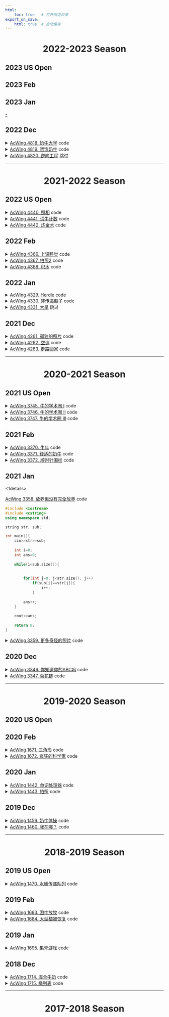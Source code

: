 ```yaml
---
html:
    toc: true   # 打开侧边目录
export_on_save:
    html: true  # 自动保存
---
```




# <center> 2022-2023 Season </center>

## 2023 US Open
## 2023 Feb
## 2023 Jan

<a href="" target="_blank">-</a>



## 2022 Dec



<details><summary><a href="https://www.acwing.com/problem/content/4821/" target="_blank">AcWing 4818. 奶牛大学</a> code</summary> 

> 求赚到的钱`res`及收取的学费`fees`
> 
> 我们需要找到一个数`fees`, 使得我们可以获得尽可能多的收益`res`
> 
> 收益`res` = `fees` * 上学的奶牛数量 
> 
> 一个限制条件是, 如果`fees` > 第i头奶牛愿意支付的最大金额`c[i]`, 第i头奶牛会放弃上学
>
> 简而言之: 学费高, 奶牛少; 学费低, 奶牛多(此限制条件也使得答案不具有单调性,故不能二分)
>
> 因此, 我们可以尝试枚举`fees`, 找到最大的`res`
>
> 对于上学的奶牛的数量, 如果对于每个`fees`, 都去原数组中检查一下, 时间复杂度过大
>
> 因此, 我们可以对原数组进行一次从大到小的排序
> 
> 此时枚举的`fees`, 就是`c[i]`, 而上学的奶牛的数量就是`i`
>
> 答案要求学费尽可能小, 因此枚举时, `res`可以被 `>=res` 更新, 而不是`>res`

```cpp
#include <iostream>
#include <algorithm>
using namespace std;

typedef long long LL;

const int N=1e5+10;

LL c[N];    // 每头奶牛愿意支付的最高学费
int n;      // 奶牛数量
LL res;     // 赚的钱
int fees;   // 学费

int main(){
    cin>>n;
    for(int i=1; i<=n; i++) scanf("%d", c+i);
    sort(c+1, c+1+n, greater());    // 从大到小排序
    
    for(int i=1; i<=n; i++)         // 从大到小枚举
        if( res <= c[i] * i )       // 当前学费可以赚多少
            res  = c[i] * i, fees = c[i];   // 更新答案
    
    cout<<res<<" "<<fees;
    
    return 0;
}
```
</details>

<details><summary><a href="https://www.acwing.com/problem/content/4822/" target="_blank">AcWing 4819. 喂饱奶牛</a> code</summary>

> 求种植的方案 `res`
>
> 对于第 i 头奶牛, 其可以移动的区间为 `[i-k, i+k]`, 其中`i-k>=1`, `i+k<=n`
>
> 对于第 i 颗草, 其可以满足的奶牛区间为 `[i-k, i+k]`, 其中`i-k>=1`, `i+k<=n`
>
> 我们先考虑第一种牛:
>
> 为了使得种植的草最少, 当在 `i` 找到牛, 便在 `i+k` 种草, 其影响区间`[i+k -k, i+k +k]`
>
> 如此往复, 下一次从 `i+k+k +1` 位置找牛
>
> 此题边界判断比较简单, `min(i+k, n)` 即种草位置
>
> 接下来考虑第二种牛:
>
> 总体思想和考虑第一头牛的时候一致, 唯一的变数是, 种第二种草的位置可能已经被第一种草给占据了
>
> 显然, 此时我们只能将种草位置左移动, 因为向右移动, 第i头牛没得草吃
>
> `while(res[j] == '草一') --j;` 如果被种草了, 就不断前移
>
> 但实际上, 只需要移动到 j-1, `if(res[j] == '草一') --j;`
>
> 对于学有余力的小朋友,可以尝试用反证法证明其正确性:
> notice: 第 i 位和 i-1 位置都被 G 占用( 当且仅当 k==0 )

```cpp
#include <iostream>
#include <cstring>
using namespace std;

const int N=1e5+10;

char res[N];    // 种植方案(答案)
char g[N];      // 奶牛种类
int n, k, cnt;  // 奶牛数量 移动 种植数量

void solve(){
    cnt=0;
    memset(res, '.', sizeof res);
    cin>>n>>k;
    for(int i=1; i<=n; i++) cin>>g[i];
    
    for(int i=1; i<=n; i++)
    if( g[i] == 'G' ){
        int j=min(n, i+k);  // 种植 G 的位置
        res[j] = 'G'; cnt++;// 种植
        i=j+k;              // 可以影响到的右边界
    }
    
    for(int i=1; i<=n; i++)
    if( g[i] == 'H' ){
        int j=min(n, i+k);  // 种植 H 的位置
        if( res[j] == 'G' ) --j; // 思考:为什么--j的位置一定不会冲突?
        res[j] = 'H'; cnt++;
        i=j+k;
    }
    
    cout<<cnt<<"\n";
    for(int i=1; i<=n; i++)
        cout<<res[i];
    cout<<"\n";
}

int main(){
    int T; cin>>T; 
    while(T--) solve();
    return 0;
}
```
</details>

<details><summary><a href="https://www.acwing.com/problem/content/4823/" target="_blank"> AcWing 4820. 逆向工程</a> 跳过</summary><br>

枚举可能的第一个分支代码，筛选出剩余的行，继续枚举第二个分支


</details>

---











# <center>2021-2022 Season</center>

## 2022 US Open 



<details><summary><a href="https://www.acwing.com/problem/content/4443/" target="_blank">AcWing 4440. 照相</a> code</summary>

> 求最小的翻转的次数 `ans`
>
> 观察题目, 题目保证字符串是偶数, 且每次翻转也是偶数, 因此我们将字符串看为
>
> `GG`, `HH`, `GH`, `HG` 组成的, 显然, `GG`和`HH`无论怎么翻转都不会让`ans`增加
> 
> 而只有翻转`GH`, 才会使得答案更好, 不如模拟一下:
> 
> `GHGH HGHG GHGH` 原串
> `HGHG HGHG GHGH` 翻转 4
> `GHGH GHGH GHGH` 翻转 8
> `HGHG HGHG HGHG` 翻转 12
>
> 因为每次翻转是`1-n`的, 我们发现, `HG` 也需要翻转
>
> 因此答案其实就是连续的 `GH` 和 `HG` 的段数
>
> 值得注意, 如果以 `HG` 结尾, 我们将会多统计一次
```cpp
#include <iostream>
#include <cstring>
using namespace std;

int n, ans;
string s;

int main(){
    cin>>n>>s;
    s=" "+s;

    bool gh = 0, hg = 0;
    for(int i=1; i<=n; i+=2)
        if(s[i]=='G' && s[i+1]=='H' && !gh)
            ans++, gh=1, hg=0;
        else 
        if(s[i]=='H' && s[i+1]=='G' && !hg)
            ans++, gh=0, hg=1;
    
    cout<< ans - hg;
    return 0;
}
```

</details>



<details><summary><a href="https://www.acwing.com/problem/content/4444/" target="_blank">AcWing 4441. 谎牛计数</a> code</summary>

> 求撒谎的奶牛的最小数量 `ans`
> 
> 我们可以直接画图
> 
> 如图所示, 我们假设 牛 在 `i` 这个位置
>
> 对于 `r` 轴, `i` 右边的牛在撒谎
> 对于 `l` 轴, `j` 左边的牛在撒谎
>
> 所有撒谎的牛的数量就是 `(r_len - i) + j`
>
> 因此, 我们可以枚举 `r` 轴上每一个位置
>
> 找到 `l` 轴上 `<r[i]` 的最后一个位置 `j` 

```cpp
#include <iostream>
#include <algorithm>
using namespace std;

const int N=1e3+10;

int l[N], r[N]; // bessie在奶牛第i头奶牛的 左 \ 右
int ans=0x3f3f3f3f;

int main(){
    int n; cin>>n;
    for(int i=1; i<=n; i++){
        char c[2]; int x;
        scanf("%s%d", c, &x);
        if(c[0]=='G') r[ ++ *r ] = x;
        else l[ ++ *l ] = x;
    }
    sort(l+1, l+1+*l);
    sort(r+1, r+1+*r);
    
    for(int i=1; i<=*r; i++){   // 假设, 第i头奶牛说 在我右边 是正确的
        
        int j=1;
        for(; j<=*l; j++)   // 那么, 对于 (l[j] < r[i]) 的j头奶牛说 在我左边 就是错误的
            if( l[j]>=r[i] )
                break;
        
        ans=min(ans, (*r-i)+j-1);
    }
    
    cout<<ans;
    return 0;
}
```

</details>

<details><summary><a href="https://www.acwing.com/problem/content/4445/" target="_blank">AcWing 4442. 炼金术</a> code</summary>

> 求金属 `n` 的最大数量
>
> 观察样例, 可以很容易发现
> 
>           5 
>          / \
>         3   4
>        /   
>       2
>      /
>     1
>
> 因为树形的依赖关系(例, 若图中 4 可以通过 1, 2 合成)
>  
> 我们不能用贪心的思想(例, 将 2 全部用来合成 3 或 4)
>
> 因此, 只能一步一步的尝试, `n` 号结点合成 `cnt` 个是否可以
>
> 而在询问 `n` 号结点的同时, 需要考虑其是否可以合成 `cnt` 个
>
> 因此, 我们可以很容易的想到, 用 `dfs` 来实现这个查询
>
> 而答案显然是具有单调性, 因此我们可以用二分来尝试 `cnt`
>
> 二分模板即 `满足条件中最大的一个`, 即 `在单调递增序列中找 <=x 的数中最大的一个`

```cpp
#include <iostream>
#include <vector>
#include <cstring>
using namespace std;
    
#define pb push_back

const int N=110;

int a[N], bk[N];
vector<int> h[N];   // 合成 i 所需要的金属
int n, k;

bool dfs(int u, int cntu){  // 能否获得 cntu 个材料 u
    if( a[u] >= cntu ) {    // 已经拥有
        a[u] -= cntu;
        return 1;  
    }
    if( h[u].size()==0 )    // 不足且无法合成
        return 0;  
    
    cntu-=a[u], a[u]=0;     // 还需要cntu个a[u] 
    for(auto nu: h[u])      // 尝试使用 nu 进行合成
        if( !dfs(nu, cntu-a[u]) ) 
            return 0;
    return 1;
}

int main(){
    cin>>n;
    for(int i=1; i<=n; i++) cin>>a[i];
    cin>>k;
    for(int i=1; i<=k; i++){
        int l, m; cin>>l>>m;
        for(int j=1; j<=m; j++){
            int mi; cin>>mi;
            h[l].pb(mi);
        }
    }

    memcpy(bk, a, sizeof a);

    int l=a[n], r=1e6;
    while(l<r){
        memcpy(a, bk, sizeof a);
        int mid = l+r+1>>1;
        if(dfs(n, mid)) l = mid;
        else r = mid - 1;
    }
    cout<<l;

    return 0;
}
```

</details>



## 2022 Feb

<details><summary><a href="https://www.acwing.com/problem/content/4369/" target="_blank">AcWing 4366. 上课睡觉</a> code</summary>

> 合并实际上只有一种方案, 逆向思考
>

```cpp
// 假设合并后每堆大小 m
// 合并次数 = n - sum/mid
// 合并次数越小, mid就应该更小
#include <iostream>
using namespace std;

const int N=1e6+10;

int a[N];
int n, mmax, sum;

bool ck(int m){
    int cnt=0;
    for(int i=1; i<=n; i++){
        cnt += a[i];
        if(cnt == m) cnt=0;
        else if(cnt > m) return 0;
    }
    return 1;
}

void solve(){
    cin>>n;
    mmax=0, sum=0;
    for(int i=1; i<=n; i++) 
        scanf("%d", a+i), mmax=max(mmax, a[i]), sum+=a[i];
    
    if(sum==0){                 // 每一堆为0
        cout<<0<<"\n";
        return ;
    }
    for(int i=1; i<=sum; i++)   // 枚举, 每一堆为1-sum
        if(sum%i==0 && ck(i)){
            cout<<n - sum / i<<"\n";
            return ;
        }
}

int main(){
    int T; cin>>T;
    while(T--) solve();
    return 0;
}
```

</details>


<details><summary><a href="https://www.acwing.com/problem/content/4370/" target="_blank">AcWing 4367. 拍照2</a> code</summary>

> 贪心+双指针, 顺着样例模拟一下就明白
>

```cpp
#include <iostream>
#include <unordered_set>
using namespace std;

const int N=1e5+10;

int a[N], b[N];
unordered_set<int> cnt;
int n, ans;

int main(){
    cin>>n;
    for(int i=1; i<=n; i++)
        scanf("%d", a+i);
    for(int i=1; i<=n; i++)
        scanf("%d", b+i);
    
    int i=1, j=1;
    
        while(i<=n && j<=n){
            if(cnt.count(a[i])){
                i++;
                continue;
            }
            if(a[i]==b[j]){
                i++, j++;
                continue;
            }
        
            if(a[i]!=b[j]){
                cnt.insert(b[j]);
                j++;    
                ans++;  // 需要从后面移动一个
            }
        }
    cout<<ans;
    
    return 0;
}
```

</details>


<details><summary><a href="https://www.acwing.com/problem/content/4371/" target="_blank">AcWing 4368. 积木</a> code</summary>

> 递归求组合型枚举
>

```cpp
#include <iostream>
#include <string>
#include <set>
using namespace std;

bool st[4]; // 每个骰子是否有用
set<char> a[4];
int n;
string t;
bool flg;

void dfs(int u, int x){ // 第几个骰子, 第几个字符
    if(u>4) return ;
    if(flg) return ;
    
    if(x>=t.size()){
        flg=1;
        return ;
    }
    
    for(int i=0; i<4; i++)
        if(!st[i])                  // 如果没有使用
            if(a[i].count(t[x])){   // 如果骰子上有
                st[i]=1;
                dfs(u+1, x+1);
                st[i]=0;    // 恢复现场
            }
        else
            dfs(u+1, x);            // 不使用
    
}

int main(){
    cin>>n;
    
    cin>>t; for(char c: t) a[0].insert(c);
    cin>>t; for(char c: t) a[1].insert(c);
    cin>>t; for(char c: t) a[2].insert(c);
    cin>>t; for(char c: t) a[3].insert(c);
    
    while(n--){
        cin>>t;
        if(t.size() > 4){
            puts("NO");
            continue;
        }
        
        flg=0;
        for(int i=0; i<4; i++) st[i]=0;
        
        dfs(0, 0);
        if(flg)
            puts("YES");
        else
            puts("NO");
    }
    
    return 0;
}
```

</details>



## 2022 Jan


<details><summary><a href="https://www.acwing.com/problem/content/description/4332/" target="_blank">AcWing 4329. Herdle</a> code</summary> 

> 统计两个方阵中, 各个颜色的数量
> 先算绿的(同一位置同一颜色), 再算黄的(两个方块中, 减去绿色的数量, 取两个方块中的最小值)
> 

```cpp
#include <iostream>
#include <cstring>
using namespace std;

int n, ans1, ans2;
int cnt1[26];
int cnt2[26];

string a[3], b[3];

int main(){
    for(int i=0; i<3; i++) cin>>a[i];
    for(int i=0; i<3; i++) cin>>b[i];
    
    for(int i=0; i<3; i++)
        for(int j=0; j<3; j++)
            cnt1[ a[i][j]-'A' ]++,
            cnt2[ b[i][j]-'A' ]++;
    
    for(int i=0; i<3; i++)
        for(int j=0; j<3; j++)
            if( a[i][j] == b[i][j] ){
                ans1++;
                cnt1[ a[i][j]-'A' ]--,
                cnt2[ b[i][j]-'A' ]--;
            }
        
    for(int i=0; i<26; i++)
        if(cnt1[i] && cnt2[i])
            ans2 += min(cnt1[i], cnt2[i]);
    
    cout<<ans1<<"\n"<<ans2;
    
    return 0;
}
```

</details>


<details><summary><a href="https://www.acwing.com/problem/content/description/4333/" target="_blank">AcWing 4330. 非传递骰子</a> code</summary> 

>
>

```cpp
#include <iostream>
using namespace std;

int a[5], b[5], c[5];
bool flg;

bool ck(int x[], int y[]){  // x赢 > y赢 1
    int res=0;
    for(int i=1; i<=4; i++)
        for(int j=1; j<=4; j++)
            if(x[i] > y[j]) res++;
            else if(y[j] > x[i]) res--;
    return res>0;
}

void dfs(int u){    // 当前赋值的
    if(flg) return ;
    if(u>4){
        
        if(ck(a, b) && ck(b, c) && ck(c, a))
            flg=1;
            
        if(ck(b, a) && ck(a, c) && ck(c, b))
            flg=1;
            
        return ;
    }
    
    for(int i=1; i<=10; i++){
        c[u]=i;
        dfs(u+1);
    }
    
    return ;
}

void solve(){
    flg=0;
    for(int i=1; i<=4; i++) scanf("%d", a+i);
    for(int i=1; i<=4; i++) scanf("%d", b+i);
    
    dfs(1); // 枚举 c 的可能
    
    if(flg) puts("yes");
    else puts("no");
    
    return ;
}

int main(){
    int T; cin>>T;
    while(T--) solve();
    return 0;
}
```

</details>


<details><summary><a href="https://www.acwing.com/problem/content/description/4334/" target="_blank">AcWing 4331. 大旱</a> 跳过</summary><br>

差分


</details>

## 2021 Dec


<details><summary><a href="https://www.acwing.com/problem/content/description/4264/" target="_blank">AcWing 4261. 孤独的照片</a> code</summary> 

> 孤独的牛: 长度>=3, 有且仅有 1 头牛与其他的牛不一样
> 显然, 只有三种情况
> ```
> 1. ___HGH____    孤独数：左边H*右边H
> 2. __HHG         孤独数：左边H-1
> 3.     GHH___    孤独数：右边H-1
> ```
> 因此，只需要统计每个点，左/右两边不一样的牛的数量
>

```cpp
#include <iostream>
#include <cstring>
using namespace std;

typedef long long LL;
const int N=5e5+10;

string s;
int n, l[N], r[N];

int main(){
    cin>>n>>s; s=" "+s;
    
    for(int i=1, cntH=0, cntG=0; i<=n; i++) // 左边
        if( s[i]=='H' ){
            l[i]=cntG;  // 左边G的数量（左边不同者的数量）
            cntH++;     // H的数量+1
            cntG=0;     // G被H截胡了，所以G归零
        }
        else            // 同上
            l[i]=cntH, cntG++, cntH=0;
    
    for(int i=n, cntH=0, cntG=0; i>=1; i--) // 右边
        if( s[i]=='H' ){
            r[i]=cntG;
            cntH++;
            cntG=0;
        }
        else
            r[i]=cntH, cntG++, cntH=0;
    
    LL ans=0;
    for(int i=1; i<=n; i++)
        ans += 1LL*l[i]*r[i] + max(0, l[i]-1)+ max(0, r[i]-1);
    
    cout<<ans;
    return 0;
}
```

</details>


<details><summary><a href="https://www.acwing.com/problem/content/description/4265/" target="_blank">AcWing 4262. 空调</a> code</summary> 

<br>

**大意**

给定两个长度为 $n$ 的数组，$p$ 与 $t$。
我们可以对 $t$ 执行一次操作，使得区间 $[i, j]$ 中的所有数 $+1$ 或者 $-1$。
最终使得数组 $t=p$，求最少的操作次数。

**思路**

1. 为了使得 $t=p$，对于第 $i$ 位而言，$t_i$ 只需要加上 $p_i-t_i$。
    $t_i+p_i-t_i=p_i$。
    因此，我们可以处理出来一个数组 $c$，其中 $c_i=p_i-t_i$。

现在的问题：将 $c$ 数组，操作成一个全 $0$ 的数组，求最少的操作次数。

2. 每次是对区间进行操作，因此，不妨对数组做一次差分，然后再考虑。
   分析一下样例，下面是已经求完差分后的数组 $c$。
   `2 0 -2 3 0` $->$ `0 0 0 3 0`：将第 $1$ 位 $-2$，第 $3$ 位 $+2$，操作 $2$ 次。
   `0 0 0 3 0` $->$ `0 0 0 0 0`：将第 $4$ 位 $-3$, 第 $6$ 位 $+3$，操作 $3$ 次。
    可以发现，差分后的数组，加减是对应的：如果我某一位加了 $6$，后面必然会减去 $6$。

因此，我们统计我们加的次数 $a$，和减的次数 $b$。
如果 $a=b$      操作次数是 $a$ 或 $b$。
如果 $a \neq b$ 操作次数是 $max(a, b)$。


```cpp
#include <iostream>
using namespace std;

const int N=2e5+10;

int n;
int p[N], t[N], c[N];

int main(){
    cin>>n;
    for(int i=1; i<=n; i++) scanf("%d", p+i);
    for(int i=1; i<=n; i++) scanf("%d", t+i);
    for(int i=1; i<=n; i++) c[i] = p[i] - t[i];
    for(int i=n; i>1; i--) c[i] = c[i] - c[i-1];
    
    int a=0, b=0;
    for(int i=1; i<=n; i++)
        if(c[i]>0) a+=c[i];
        else b+=abs(c[i]);

    cout<<max(a, b);
    return 0;
}
```

</details>


<details><summary><a href="https://www.acwing.com/problem/content/4266/" target="_blank">AcWing 4263. 走路回家</a> code</summary> 

<br>

**大意**

给定一个 $n \times n$ 大小的矩阵 $g$，对于每个点 $g[i][j]$，
有两种状态，可以到达和不可到达。
我们需要从 $(1,1)$ 点走到 $(n,n)$ 点，只能向下或者向右走，且转向次数 $\leq k$。
求到达 $(n,n)$ 点的方案次数。

**思路**

1.  我们先考虑，在转向次数不受限的情况下，走到 $(n,n)$ 点的方案数量。
    定义一个 $dp[i][j]$，代表到达 $(i,j)$ 点的方案数量。因此，有：

$$ dp[i][j] = dp[i-1][j] + dp[i][j-1] $$

2.  我们在此基础上，统计一下，到达 $(i,j)$ 的转向次数。
    显然，是不行的。因为不同方案到达 $(i,j)$ 的转向次数可能不同。
    顺着此思路继续考虑，我们是否可以统计，转向 $1,2,\cdots,k$ 次，到达 $(i,j)$ 的方案数量。
    很容易想到，定义一个 $dp[i][j][k]$，即到达 $(i,j)$ 点，转向 $k$ 次的方案数量。

只剩一个问题，如何判断，当前是否转向？

3.  在本题中，转向被定义为：
    * $(i,j-1) -> (i,j)$，$(i,j) -> (i+1,j)$
    * $(i-1,j) -> (i,j)$，$(i,j) -> (i,j+1)$
    因此，我们可以增加一个状态，康康 $(i,j)$ 是从上面来的，还是从左边来的。
    定义一个 $dp[i][j][k][op]$

```cpp
#include <iostream>
#include <cstring>
using namespace std;

const int N=55;

int n, kk, ans;
string s;
int g[N][N], dp[N][N][5][2];

void solve(){
    cin>>n>>kk;
    ans=0;
    memset(g, 0, sizeof g);
    memset(dp, 0, sizeof dp);

    for(int i=1; i<=n; i++){
        cin>>s;
        for(int j=1; j<=n; j++)
            if(s[j-1]=='H') g[i][j]=1;
    }

    dp[1][1][0][0]=1; // 向右
    dp[1][1][0][1]=1; // 向下

    for(int i=1; i<=n; i++)             // 枚举所有的点
        for(int j=1; j<=n; j++){
            if(i==1 && j==1) continue;  // 忽略 (1,1)
            if(g[i][j]) continue;       // 如果不能到达
            
            for(int k=0; k<=kk; k++){   // 枚举所有的转向次数
                if ((i == 1 || j == 1) && k != 0) continue; // 初始化第一行第一列
                    dp[i][j][k][0] = dp[i][j-1][k][0];      // 继续向右
                    dp[i][j][k][1] = dp[i-1][j][k][1];      // 继续向下
                    if (k > 0)  // 允许上一步到这一步变向
                        dp[i][j][k][0] += dp[i][j-1][k - 1][1],   // 本来是向下的，现在向右走
                        dp[i][j][k][1] += dp[i-1][j][k - 1][0];   // 本来是向右的，现在向下走
            }
        }

    for (int k = 0; k <= kk; k ++ ) 
        ans += dp[n][n][k][0] + dp[n][n][k][1];
        
    printf("%d\n", ans);

    return ;
}

int main(){
    int T; cin>>T;
    while(T--) solve();
    return 0;
}
```

</details>

---




# <center>2020-2021 Season</center>

## 2021 US Open

<details><summary><a href="https://www.acwing.com/problem/content/3748/" target="_blank">AcWing 3745. 牛的学术圈 I</a> code</summary>

<br>

**大意**

给定一个数组 $c$，$c_i$ 是每篇文章被引用的次数。
我们可以使其中任意 $\leq L$ 篇文章引用次数 $+1$。
学术成就定义为 $h$：存在 $h$ 篇论文，引用次数 $\geq h$。
求最大的 $h$。

**思路**

1.  在不考虑 $L$ 的情况下，如果将文章引用次数按照降序排序，
    如果 $c[i] \geq i$，那么 $i$ 就是一个合法的 $H$，观察样例 `100 3 2 1`：
    * $c[1]$：存在 $1$ 篇论文，引用次数 $\geq 1$：`100`。
    * $c[2]$：存在 $2$ 篇论文，引用次数 $\geq 2$：`100 3`。
    * $c[3]$：不存在 $3$ 篇论文，引用次数 $\geq 3$：`100 3 2`。

2.  这个数组可以分为两部分，左边部分是合法，右边部分是不合法，
    显然，我们引用合法的论文，是不会增加我们的 $h$，
    我们需要将不合法论文中，较大的进行引用。

```cpp
#include <iostream>
#include <algorithm>
using namespace std;

const int N=2e5+10;

int a[N];
int n, l;

int main(){
    cin>>n>>l;
    for(int i=1; i<=n; i++) scanf("%d", a+i);
    
    sort(a+1, a+1+n, greater());    // 从大到小排
    int i=1;
    while(a[i]>=i && i<=n-l) i++;   // 走过合法部分，同时后面必须留够 l 个
    for(int j=0; j<l; j++) a[i+j]++;// 引用选定的 l 个
    
    sort(a+1, a+1+n, greater());    
    i=1;                            
    while(a[i]>=i && i<=n) i++;     // 找到第一个不合法的地儿
    cout<<i-1;
    return 0;
}
```
</details>

<details><summary><a href="https://www.acwing.com/problem/content/3749/" target="_blank">AcWing 3746. 牛的学术圈 II</a> code</summary>

<br>

**大意**

给定 $k$ 行，每行 $n$ 个字符串。
$n$ 个字符串按照贡献从大到小，字典序从小到大给出。
规定，贡献越小，资历越大。
对于任意两个字符串，我们需要判断谁的资历更高，或者说无法判断。

**思路**

1.  对于一行字符串 $s[n]$，如果存在 $s_i > s_j (i<j)$，
    则可以断定 $s_i$ 的贡献大于 $s_j$。
    进而得出：$[1,i]$ 的贡献都大于 $[j,n]$。

2.  为了找出所有的关系，我们枚举 $j$，
    在 $[1,j)$ 范围中，找到 $s_i > s_j$：$[1,i]$ 的贡献都大于 $j$。

```cpp
#include <iostream>
#include <map>
#include <cstring>
using namespace std;

const int N=110;

int g[N][N];
map<string, int> tr;
int k, n;

int main(){
    cin>>k>>n;
    for(int i=1; i<=n; i++){
        string t; cin>>t;
        tr[t] = i;  // t 是第 i 名成员
    }
    for(int l=1; l<=k; l++){
        string s[N];
        int flg=1;
        for(int j=1; j<=n; j++){
            cin>>s[j];
            if(s[j-1] > s[j]) flg=j;            // 当找到一个地方 s[i] > s[j]
            for(int i=1; i<flg; i++)            // [1-i]的贡献均大于 j
                g[ tr[s[i]] ][ tr[s[j]] ] = 1,
                g[ tr[s[j]] ][ tr[s[i]] ] = -1;   
        }
    }

    for(int i=1; i<=n; i++, cout<<"\n")
        for(int j=1; j<=n; j++)
            if(i==j) cout<<"B";
            else{
                if(g[i][j] == 1) cout<<"0";
                if(g[i][j] == -1) cout<<"1";
                if(g[i][j] == 0) cout<<"?";
            }

    return 0;
}
```
</details>

<details><summary><a href="https://www.acwing.com/problem/content/3750/" target="_blank">AcWing 3747. 牛的学术圈 III</a> code</summary>

<br>

**大意**

给定一个 $N$ 行，$M$ 列的矩阵 $g$。
对于 $g[i][j]$，有三种状态：`C` `G` `.`。
对于 `G` 而言，其上下左右四个位置的 `C` ，可以在 `G` 处建立关系，
每个 `G` 只能使用一次，求建立不重复关系的最大数量。

**思路**

1. 每个 `G` 只能使用一次，那么我们从 `G` 的角度去考虑，枚举 `G`，
   同时统计 `G` 的四周有多少 `C`：
   `C` $< 2$：不会存在关系；
   `C` $= 2$：存在一对关系；
   `C` $> 2$：存在至少两对关系。

2. 此时，我们考虑一下，关系重复建立的情况：
   `C1` `G1`
   `G2` `C2`   
   显然，当出现类似上面的排列时，`C1` 和 `C2` 可以同时在 `G1`，`G2` 建立关系，
   因此，需要维护一下每一对关系。

3. 对于两个 `G`，他们最多只会重复一对儿关系。

```cpp
#define fst first
#define sed second
#include <iostream>
#include <cstring>
#include <set>
#include <vector>
using namespace std;

typedef pair<int, int> PII;

const int N=1e3+10;
const int dxy[4][2]={ {-1,0},{1,0},{0,-1},{0,1} };

int n, m, ans;
string g[N];

set<pair<PII, PII>> only; // 一对唯一的奶牛

int main(){
    cin>>n>>m;
    for(int i=1; i<=n; i++){
        cin>>g[i];
        g[i] = " "+g[i];
    }
    
    for(int i=1; i<=n; i++)
        for(int j=1; j<=m; j++)
            if(g[i][j] == 'G'){ // 如果有草
                
                vector<PII> cnt;
                for(int k=0; k<4; k++){
                    int nx = i + dxy[k][0];
                    int ny = j + dxy[k][1];
                    
                    if( g[nx][ny] == 'C' ) cnt.push_back({nx, ny});
                }
                
                if(cnt.size() > 2) ans++;
                if(cnt.size() == 2){
                    int x1 = cnt[0].fst, y1 = cnt[0].sed;
                    int x2 = cnt[1].fst, y2 = cnt[1].sed;
                    
                    if( only.count( { {x1,y1}, {x2,y2} } ) ||
                        only.count( { {x2,y2}, {x1,y1} } ) )
                        continue;
                    else{
                        ans++;
                        only.insert({ {x1,y1}, {x2,y2} });
                        only.insert({ {x2,y2}, {x1,y1} });
                    }
                }
            }
    
    cout<<ans;
    
    return 0;
}
```
</details>

## 2021 Feb

<details><summary><a href="https://www.acwing.com/problem/content/description/3373/" target="_blank">AcWing 3370. 牛年</a> code</summary><br>

**大意**

给定 $12$ 个生肖，每次给出一条信息：
* $A$ 是 $B$ 左边（previous）的第一个 $C$ 年
* $A$ 是 $B$ 右边（next）的第一个 $C$ 年

通过若干条信息，求出 $Bessie$ 与 $Elsie$ 的年份差。

**思路**

1. 我们需要确定每头牛与 $Bessie$ 的年份差。
   显然，$Bessie$ 与 $Bessie$ 的年份差为 $0$，$Bessie$ 的生肖是牛。

2. 对于每条信息，我们先计算生肖的差值，再计算年份的差值。
   为了方便计算生肖的差值，我们可以直接将生肖复制成三份，
   然后从中间开始向前向后找。

```cpp
#include <iostream>
#include <cstring>
#include <map>
using namespace std;

map<string, int> ans;
map<string, string> u;    // 每头牛的生肖

string sx[]={
    "Ox", "Tiger", "Rabbit", "Dragon", "Snake", "Horse", "Goat", "Monkey", "Rooster", "Dog", "Pig", "Rat",
    "Ox", "Tiger", "Rabbit", "Dragon", "Snake", "Horse", "Goat", "Monkey", "Rooster", "Dog", "Pig", "Rat",
    "Ox", "Tiger", "Rabbit", "Dragon", "Snake", "Horse", "Goat", "Monkey", "Rooster", "Dog", "Pig", "Rat"
};

int main(){
    int Q; cin>>Q;
    
    ans["Bessie"]=0;
    u["Bessie"]="Ox";
    
    while(Q--){
        string s[10];
        for(int i=1; i<=8; i++) cin>>s[i];
        string A=s[1], B=s[8];
        u[A] = s[5];    // 可以直接确定 A 的生肖
        
        // 先找到 B 的位置
        int idxA, idxB;
        for(int i=12; i<=23; i++) 
            if(sx[i]==u[B]){
                idxB=i;
                break;
            }
        
        if(s[4]=="previous"){
            // 再找到 A 的位置，A < B
            idxA = idxB - 1;
            while(sx[idxA] != u[A]) idxA--;
            ans[A] = ans[B] - (idxB-idxA);
        }else{
            // 同上，不过是向右找，A > B
            idxA = idxB + 1;
            while(sx[idxA] != u[A]) idxA++;
            ans[A] = ans[B] + (idxA-idxB);
        }
    }
    
    cout<<abs(ans["Elsie"]);
    
    return 0;
}
```
</details>

<details><summary><a href="https://www.acwing.com/problem/content/3374/" target="_blank">AcWing 3371. 舒适的奶牛</a> code</summary><br>

**大意**

给定一个 $n \times n$ 的矩阵，每个位置有两种状态：有牛，没牛。
每次加入一头牛，如果这头牛的上下左右四个位置有 $3$ 头牛，那么这头牛舒服。
求每次加入一头牛后，舒服的牛的数量。

**思路**

1.  每次加入一头牛，只会影响上下左右四个位置的舒服情况。
    因此，我们只需要检查这四个位置的舒服情况即可。

2.  检查这头牛的舒服情况：
    * 如果这头牛的上下左右四个位置有 $3$ 头牛，那么这头牛舒服。
    * 否则，这头牛不舒服。

3.  检查周围四头牛的舒服情况：
    * 如果这头牛之前不舒服，但是现在舒服了，那么答案 $+1$。
    * 如果这头牛之前是舒服的，但是现在不舒服了，那么答案 $-1$。

```cpp
#pragma GCC optimize(3, "inline", "Ofast")

#include <stdio.h>

//int N=1010;

int g[1010][1010];
int f[1010][1010]; // 记录这个位置的牛是否舒适

int dxy[4][2]={ {-1,0}, {1,0}, {0,-1}, {0,1} };

// 每一次加入后，只会影响上下左右四个方向的奶牛舒不舒服
// 那么再check一下

// 检查(x,y)奶牛舒服
int check(int x, int y){
    int res=0;
    
    for(int i=0; i<4; i++){
        int nx=x+dxy[i][0];
        int ny=y+dxy[i][1];
        
        if( nx<0 || ny <0 ) continue;
        
        if(g[nx][ny]==1)
            res++;
    }
    
    if(res==3) return 1;
    return 0;
}

int main(){
    int n, ans=0;
    scanf("%d", &n);
    
    for(int i=1; i<=n; i++){
        int a, b;
        scanf("%d%d", &a, &b);
        g[a][b]=1;
        
        // 检查这头牛
        if( check(a, b) ) ans++, f[a][b]=1;
        
        // 检查周围四头牛
        for(int i=0; i<4; i++){
            int nx=a+dxy[i][0];
            int ny=b+dxy[i][1];
            
            // 有牛, 舒服, 没被舒服过
            if(g[nx][ny] && check(nx, ny) && f[nx][ny]==0){
                ans++;
                f[nx][ny]=1;
                continue;
            }
            
            // 有牛,不舒服了,曾经舒服过
            if(g[nx][ny] && check(nx, ny)==0 && f[nx][ny]==1){
                ans--;
                f[nx][ny]=0;
                continue;
            }
        }
        
        printf("%d\n", ans);
    }
    
    return 0;
}
```
</details>


<details><summary><a href="https://www.acwing.com/problem/content/3375/" target="_blank">AcWing 3372. 顺时针围栏</a> code</summary><br>

**大意**

给定一个字符串，仅包含 `N` `E` `S` `W`，代表向北、向东、向南、向西行进一格。

求行进完毕后，被围起来的路径是否是顺时针的。

**思路**

1.  我们不能通过一次移动方向，判断是否顺时针。于是有了：
    `NE` `ES` `SW` `WN`
    而其他组合，都是逆时针（两个字符不相等）。

2. 因此，我们只需要遍历一遍字符串，判断顺时针组合出现的数量即可。

```cpp
#include <iostream>
#include <string>
using namespace std;

const int N=2e5+10;

string solve(){
    int res=0;
    string s; cin>>s;
    for(int i=0; i<s.size()-1; i++)
        if(s[i] != s[i+1]){
            string t = string(1, s[i]) + string(1, s[i+1]);
            if(t=="NE" || t=="ES" || t=="SW" || t=="WN") res++;
            else res--;
        }

    if(res>0) return "CW";
    return "CCW";
}

int main(){
    int T; cin>>T;
    while(T--) cout<<solve()<<"\n";
    return 0;
}
```
</details>

## 2021 Jan

<1details><summary><a href="https://www.acwing.com/problem/content/description/3361/" target="_blank">AcWing 3358. 放养但没有完全放养</a> code</summary>

```cpp
#include <iostream>
#include <cstring>
using namespace std;

string str, sub;

int main(){
    cin>>str>>sub;
    
    int i=0;
    int ans=0;
    
    while(i<sub.size()){
        
        
        for(int j=0; j<str.size(); j++)
            if(sub[i]==str[j]){
                i++;
            }
        
        ans++;
    }
    
    cout<<ans;
    
    return 0;
}
```
</details>

<details><summary><a href="https://www.acwing.com/problem/content/3362/" target="_blank">AcWing 3359. 更多奇怪的照片</a> code</summary>

```cpp
#include <iostream>
#include <algorithm>
using namespace std;

// 奇数、偶数的数量
int odd, even;

int main(){
    int n;
    cin>>n;
    for(auto i=1; i<=n; i++){
        int t;
        scanf("%d", &t);
        
        if(t&1) 
            odd++;
        else
            even++;
    }
    // 我有奇数的个数
    // 有偶数的个数
    // 那么他们相同的部分，一定可以配 min(odd, even)*2 组数
    // 剩下 a = abs(odd-even) 数量的 全奇 或者 全偶
    // 若全奇
    //      （偶数个）2个奇数的和是偶数
    //      显然，我们必定可以配出 (a/3)*2 组 
    //      对于没使用的奇数，一个会影响俩，直接ans--
    //      如果 a - int(a/3) * 2 >=1 , ans -= ( a - int(a/3) * 2 )
    // 若全偶
    //      不管了，再加一个
    
    int ans=min(odd, even)*2;
    
    //cout<<odd<<" "<<even<<endl;
    
    if(odd>even){
        int a=abs(odd-even);
        
        //cout<<a<<endl;
        
        ans += (int(a/3))*2;    // 全奇配的
        
        //cout<<ans;
        
        a -= ( int(a/3)*3 );    // 剩余的
        
        if(a==2)
            ans++;
        else if(a==1)
            ans--;
    }
    else if(even>odd)
        ans++;
    
    cout<<ans;
    
    return 0;
}
```
</details>

## 2020 Dec

<details><summary><a href="https://www.acwing.com/problem/content/description/3349/" target="_blank">AcWing 3346. 你知道你的ABC吗</a> code</summary>

```cpp
#include <iostream>
#include <algorithm>
using namespace std;

int n[10];
int used[10];

int main(){
    for(int i=1; i<=7; i++)
        cin>>n[i];
    sort(n+1, n+8);
    
    do{
        sort(n+1, n+4);
        
        // a+b
        if( n[1]+n[2] != n[4] ) continue;
        // b+c
        if( n[2]+n[3] != n[5] ) continue;
        // a+c
        if( n[1]+n[3] != n[6] ) continue;
        // a+b+c
        if( n[1]+n[2]+n[3] != n[7] ) continue;
        
        for(int i=1; i<=3; i++)
            cout<<n[i]<<" ";
        break;
        
    }
    while(next_permutation(n+1, n+7));
    
    return 0;
}
```
</details>

<details><summary><a href="https://www.acwing.com/problem/content/3350/" target="_blank">AcWing 3347. 菊花链</a> code</summary>

```cpp
#include <iostream>
using namespace std;

const int N=1010;

int hua[N];

int main(){
    int n=0;
    cin>>n;
    for(int i=1; i<=n; i++){
        scanf("%d", &hua[i]);
        hua[i]+=hua[i-1];     // 做一个前缀和
    }
    
    int res=n; // 提前一朵花 
    
    for(int j=1; j<=n; j++){
        for(int i=1; i<j; i++){ // 这里取消等号 等于的时候是一朵花
            // i-j的照片
            int all=hua[j]-hua[i-1]; // 花瓣数量
            int duo=j-i+1;           // 花朵数量
            double pp=(double)all/duo;
            int p=all/duo;
            //cout<<i<<"-"<<j<<":"<<pp<<endl;
            if( pp-p>1e-6 )continue;
            

            // 检查花k是否是平均的花
            for(int k=i; k<=j; k++)
                if( p==(hua[k]-hua[k-1]) ){
                    res++;
                    break;
                }
            
        }
    }
    
    cout<<res;
    
    return 0;
}
```
</details>

---

# <center>2019-2020 Season</center>

## 2020 US Open

## 2020 Feb

<details><summary><a href="https://www.acwing.com/problem/content/1673/" target="_blank">AcWing 1671. 三角形</a> code</summary>

```cpp
#pragma GCC optimize(2, 3, "Ofast", "inline")

#include <iostream>
#include <algorithm>
#include <cmath>
using namespace std;

typedef long long LL;
typedef pair<LL, LL> PII;

#define x first
#define y second

PII a[110];

int main(){
    int n;
    cin>>n;
    for(int i=1; i<=n; i++) scanf("%lld%lld", &a[i].x, &a[i].y);
    
    LL ans=-1;
    
    for(int i=1; i<=n; i++)
    for(int j=1; j<=n; j++)
    for(int k=1; k<=n; k++)
        if(a[i].x==a[j].x && a[j].y==a[k].y)
            ans=max(ans,  llabs(a[j].y-a[i].y)*llabs(a[k].x-a[j].x)  );
        
    cout<<ans;
    
    return 0;
}
```
</details>

<details><summary><a href="https://www.acwing.com/problem/content/1674/" target="_blank">AcWing 1672. 疯狂的科学家</a> code</summary>

```cpp
#include <iostream>
#include <cstring>
using namespace std;

int N=1e3+10;

string A, B;

int main(){
    int n;
    cin>>n;
    cin>>A>>B;
    
    int res=0;
    for(int i=0; i<A.size(); i++){
        
        if(A[i]!=B[i]){
            i++;
            while(A[i]!=B[i]) i++;
            i--;
            res++;
        }
    
    }
    
    cout<<res;
    
    return 0;
}
```
</details>

## 2020 Jan

<details><summary><a href="https://www.acwing.com/problem/content/1444/" target="_blank">AcWing 1442. 单词处理器</a> code</summary>

```cpp
#include <iostream>
#include <algorithm>
#include <cstring>
using namespace std;

int main(){
    int n, k;
    cin>>n>>k;
    string str;
    int a=0;
    for(int i=1; i<=n; i++){
        cin>>str;
        
        if( str.size()+a > k ){
            cout<<endl;
            a=0;
        }
        
        cout<<str<<" ";
        a+=str.size();
    }
    
    
    return 0;
}
```
</details>

<details><summary><a href="https://www.acwing.com/problem/content/1445/" target="_blank">AcWing 1443. 拍照</a> code</summary>

```cpp
#include <iostream>
#include <unordered_map>
using namespace std;

const int N=1e3+10;

int a[N], b[N];

int main(){
    int n=0;
    cin>>n;
    for(int i=1; i<n; i++) scanf("%d", &b[i]);
    
    for(int k=1; k<=n; k++){          
        unordered_map<int, int> hash; 
                // 记录某个数字是否出现
        a[1]=k; // 第一个数字是k
        hash[k]++;
        
        int i=2;
        for( ; i<=n; i++){
            a[i]=b[i-1]-a[i-1];
            
            if(hash[a[i]]) break;        // 位置重复的牛
            if(a[i]<=0 || a[i]>n) break; // 不该出现的牛
            
            hash[a[i]]++;
        }
        
        if(i>n) break; // a排序完成
    }
    
    for(int i=1; i<=n; i++) cout<<a[i]<<" ";
    
    return 0;
}
```
</details>

## 2019 Dec

<details><summary><a href="https://www.acwing.com/problem/content/1461/" target="_blank">AcWing 1459. 奶牛体操</a> code</summary>

```cpp
#include <iostream>
using namespace std;

const int N=30;

int a[N][N];

int main(){
    int k, n;
    cin>>k>>n;
    // k次训练
    // n头奶牛
    for(int i=1; i<=k; i++)
        for(int j=1; j<=n; j++)
            scanf("%d", &a[i][j]);
    
    int ans=0;
    
    for(int i=1; i<=n; i++)
        for(int j=i+1; j<=n; j++){
            
            // x必须先出现
            int x=a[1][i], y=a[1][j];
            
            bool flg = 1;
            // 遍历其余次训练情况
            for(int m=2; m<=k && flg; m++)
                for(int t=1; t<=n; t++)
                    if( a[m][t] == y){
                        flg=0;
                        break;
                    }
                    else if( a[m][t] == x )
                        break;
            
            if(flg) ans++;
        }
    
    cout<<ans;
    
    return 0;
}
```
</details>

<details><summary><a href="https://www.acwing.com/problem/content/1462/" target="_blank">AcWing 1460. 我在哪？</a> code</summary>

```cpp
#include <iostream>
#include <cstring>
#include <algorithm>
#include <set>
using namespace std;

int n, ans;
string s;

bool ck(int res){
    set<string> H;
    for(int i=0; i+res<=n; i++)
        if(H.count(s.substr(i, res))) return 0;
        else H.insert(s.substr(i, res));
    return 1;
}

int main(){
    cin>>n>>s;
    for(ans=1; ans<n; ans++)
        if( ck(ans) ) break;
    cout<<ans;
    return 0;
}
```
</details>


---

# <center>2018-2019 Season</center>

## 2019 US Open

<details><summary><a href="https://www.acwing.com/problem/content/1472/" target="_blank">AcWing 1470. 水桶传递队列</a> code</summary>

```cpp
#define fst first
#define sed second

#include <iostream>
#include <queue>
using namespace std;

typedef pair<int, int> PII;

char g[15][15];  // 地图
int used[15][15];// 是否到达过
int ans[15][15]; // 到达该点的最短路径
int dxy[4][2]={ {-1, 0}, {1, 0}, {0, -1}, {0, 1} };

// 结束点
int ex, ey;
// 开始点
int sx, sy;

void BFS(int x, int y){
    
    queue<PII> q;
    q.push( {x, y} );
    used[x][y]=1;
    
    while( q.size() ){
        
        int nx = q.front().fst;
        int ny = q.front().sed;
        
        for(int i=0; i<4; i++){
            int nnx = nx+dxy[i][0];
            int nny = ny+dxy[i][1];
            
            if(nnx>=1&&nnx<=10 && nny>=1&&nny<=10)
            if(used[nnx][nny]==0)
            if(g[nnx][nny]!='R')
            {
                ans[nnx][nny]=ans[nx][ny]+1;
                used[nnx][nny]=1;
                q.push( {nnx, nny} );
                if(g[nnx][nny]=='B') return ;
            }
            
        }
        
        q.pop();
    }
    
}

int main(){
    
    for(int i=1; i<=10; i++){
        for(int j=1; j<=10; j++){
            scanf("%c", &g[i][j]);
            if(g[i][j]=='L')
                sx=i, sy=j;
            if(g[i][j]=='B')
                ex=i, ey=j;
        }
        getchar();
    }
    
    BFS(sx, sy);
    
    cout<<ans[ex][ey]-1;
    
    return 0;
}
```
</details>


## 2019 Feb

<details><summary><a href="https://www.acwing.com/problem/content/1685/" target="_blank">AcWing 1683. 困牛放牧</a> code</summary>

```cpp
#include <iostream>
#include <algorithm>
using namespace std;

int a[3];

int main(){
    cin>>a[0]>>a[1]>>a[2];
    sort(a, a+3);
    
    if(a[1]-a[0]==1 && a[2]-a[1]==1){ // 6 7 8
        cout<<0<<endl<<0;
        return 0;
    }
    
    int mmin=0;
    int mmax = max(a[2]-a[1]-1, a[1]-a[0]-1);
    
    if(a[1]-a[0]==2 || a[2]-a[1]==2)
        mmin=1;
    else
        mmin=2;
    
    cout<<mmin<<endl<<mmax;
    return 0;
}
```
</details>

<details><summary><a href="https://www.acwing.com/problem/content/1686/" target="_blank">AcWing 1684. 大型植被恢复</a> code</summary>

```cpp
#include <iostream>
#include <vector>
using namespace std;

#define pb push_back

#define x first
#define y second
typedef pair<int, int> PII;

// 每只奶牛喜欢的两块草地
PII a[160];
// 每块草地种的草
int res[110];
// 该草地不能和那些草地的草相同
vector<int> ad[110];

int main(){
    int n, m;
    cin>>n>>m;
    
    for(int i=1; i<=m; i++){
        scanf("%d%d", &a[i].x, &a[i].y);
        ad[a[i].x].pb(a[i].y);
        ad[a[i].y].pb(a[i].x); // 1号草场的不能和5，6冲突
    } 
    
    for(int i=1; i<=n; i++){
        
        // 从四块草地里选
        for(int d=1; d<=4; d++){
            
            bool flag=1;
            for(int j=0; j<ad[i].size(); j++)
                if(res[ ad[i][j] ]==d){ // 冲突
                    flag=0;
                    break;
                }
            
            if(flag){
                res[i]=d;
                break;
            }            
        }
        
    }
    
    for(int i=1; i<=n; i++)
        cout<<res[i];
    
    return 0;
}
```
</details>

## 2019 Jan

<details><summary><a href="https://www.acwing.com/problem/content/1697/" target="_blank">AcWing 1695. 果壳游戏</a> code</summary>

```cpp
#include <iostream>
#include <algorithm>
using namespace std;

// 小模拟
int arr[110][4];
int n;

// 在第 u 个壳下面
int ke(int u){
    int k[4]={0};
    k[u]=1;
    int res=0;
    
    for(int i=1; i<=n; i++){
        
        swap(k[ arr[i][1] ], k[ arr[i][2] ]);
        if(k[ arr[i][3] ]) res++;
    }
    //cout<<res<<endl;
    return res;
}

int main(){
    
    cin>>n;
    for(int i=1; i<=n; i++) scanf("%d%d%d", &arr[i][1], &arr[i][2], &arr[i][3]);
    
    int ans=0;
    for(int i=1; i<=3; i++)
        ans = max( ans, ke(i) );
    
    cout<<ans;
    
    return 0;
}
```
</details>

## 2018 Dec

<details><summary><a href="https://www.acwing.com/problem/content/1716/" target="_blank">AcWing 1714. 混合牛奶</a> code</summary>

```cpp
#include <iostream>
using namespace std;

int C[5], M[5];

int main(){
    for(int i=1; i<=3; i++)
        scanf("%d%d", &C[i], &M[i]);
    
    for(int i=1; i<=33; i++){
        // 桶1 到 桶2
        int t=M[1]+M[2];
        if( t>C[2] ){   // 不够装
            M[2]=C[2];  // 装满
            M[1]=t-M[2];// 桶1的奶
        }
        else{
            M[1]=0;
            M[2]=t;
        }
        
        // 桶2 到 桶3
        t=M[2]+M[3];
        if( t>C[3] ){   // 不够装
            M[3]=C[3];  // 装满
            M[2]=t-M[3];// 桶2的奶
        }
        else{
            M[2]=0;
            M[3]=t;
        }
        
        // 桶3 到 桶1
        t=M[3]+M[1];
        if( t>C[1] ){   // 不够装
            M[1]=C[1];  // 装满
            M[3]=t-M[1];// 桶3的奶
        }
        else{
            M[3]=0;
            M[1]=t;
        }
        
    }
    
    // 桶1 到 桶2
    int t=M[1]+M[2];
    if( t>C[2] ){   // 不够装
        M[2]=C[2];  // 装满
        M[1]=t-M[2];// 桶1的奶
    }
    else{
        M[1]=0;
        M[2]=t;
    }
    
    cout<<M[1]<<endl<<M[2]<<endl<<M[3];
    
    return 0;
}
```
</details>


<details><summary><a href="https://www.acwing.com/problem/content/1717/" target="_blank">AcWing 1715. 桶列表</a> code</summary>

```cpp
#include <iostream>
using namespace std;

int arr[1010];

int main(){
    int n;
    cin>>n;
    for(int i=1; i<=n; i++){
        int a, b, c;
        scanf("%d%d%d", &a, &b, &c);
        
        arr[a]+=c;
        arr[b]-=c;
    }
    
    int ans=0;
    
    for(int i=1; i<=1000; i++){
        arr[i]+=arr[i-1];
        ans=max(ans, arr[i]);
    }
    
    cout<<ans;
    
    return 0;
}
```
</details>

---


# <center>2017-2018 Season</center>